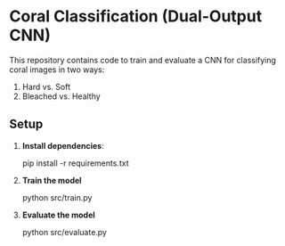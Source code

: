 # Coral Classification (Dual-Output CNN)

This repository contains code to train and evaluate a CNN for classifying coral images in two ways:
1. Hard vs. Soft
2. Bleached vs. Healthy

## Setup

1. **Install dependencies**:

    pip install -r requirements.txt

2. **Train the model**

    python src/train.py

3. **Evaluate the model**

    python src/evaluate.py